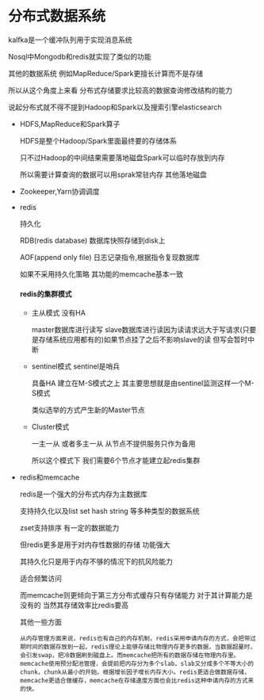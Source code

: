 # 分布式数据系统

kalfka是一个缓冲队列用于实现消息系统

Nosql中Mongodb和redis就实现了类似的功能

其他的数据系统 例如MapReduce/Spark更擅长计算而不是存储

所以从这个角度上来看 分布式存储要求比较高的数据查询修改结构的能力

说起分布式就不得不提到Hadoop和Spark以及搜索引擎elasticsearch

-   HDFS,MapReduce和Spark算子

    HDFS是整个Hadoop/Spark里面最终要的存储体系

    只不过Hadoop的中间结果需要落地磁盘Spark可以临时存放到内存

    所以需要计算查询的数据可以用sprak常驻内存 其他落地磁盘

-   Zookeeper,Yarn协调调度

    

-   redis

    持久化

    RDB(redis database) 数据库快照存储到disk上

    AOF(append only file) 日志记录指令,根据指令复现数据库

    如果不采用持久化策略 其功能的memcache基本一致

    #### redis的集群模式

    -   主从模式 没有HA

        master数据库进行读写 slave数据库进行读因为读请求远大于写请求(只要是存储系统应用都有的)如果节点挂了之后不影响slave的读 但写会暂时中断

    -   sentinel模式 sentinel是哨兵

        具备HA 建立在M-S模式之上 其主要思想就是由sentinel监测这样一个M-S模式

        类似选举的方式产生新的Master节点

    -   Cluster模式

        一主一从 或者多主一从 从节点不提供服务只作为备用

        所以这个模式下 我们需要6个节点才能建立起redis集群

-   redis和memcache

    redis是一个强大的分布式内存为主数据库

    支持持久化以及list set hash string 等多种类型的数据系统

    zset支持排序 有一定的数据能力

    但redis更多是用于对内存性数据的存储 功能强大

    其持久化只是用于内存不够的情况下的抗风险能力

    适合频繁访问

    而memcache则更倾向于第三方分布式缓存只有存储能力 对于其计算能力是没有的 当然其存储效率比redis要高 

    其他一些方面

    ```
    从内存管理方面来说，redis也有自己的内存机制，redis采用申请内存的方式，会把带过期时间的数据存放到一起，redis理论上能够存储比物理内存更多的数据，当数据超量时，会引发swap，把冷数据刷到磁盘上。而memcache把所有的数据存储在物理内存里。memcache使用预分配池管理，会提前把内存分为多个slab，slab又分成多个不等大小的chunk，chunk从最小的开始，根据增长因子增长内存大小。redis更适合做数据存储，memcache更适合做缓存，memcache在存储速度方面也会比redis这种申请内存的方式来的快。
    ```

    